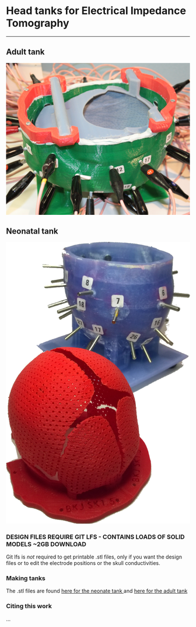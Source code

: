 # Head tanks for Electrical Impedance Tomography
---


## Adult tank

![Adult tank](https://raw.githubusercontent.com/EIT-team/Tanks/master/doc/figures/final_ad.png?token=AGeozVXFHlnOgzhYN-_HdLDAaO0Y48z6ks5YrazAwA%3D%3D)

## Neonatal tank

![Neonatal tank](https://raw.githubusercontent.com/EIT-team/Tanks/master/doc/figures/final_nn.png?token=AGeozaoCxi0j29y4p69i5PmHyP083u11ks5YragtwA%3D%3D)

### DESIGN FILES REQUIRE GIT LFS - CONTAINS LOADS OF SOLID MODELS ~2GB DOWNLOAD
Git lfs is *not* required to get printable .stl files, only if you want the design files or to edit the electrode positions or the skull conductivities.



### Making tanks

The .stl files are found [here for the neonate tank ](./Neonate/Construction/printing) and [here for the adult tank ](./Adult/Construction/printing)


### Citing this work
...
